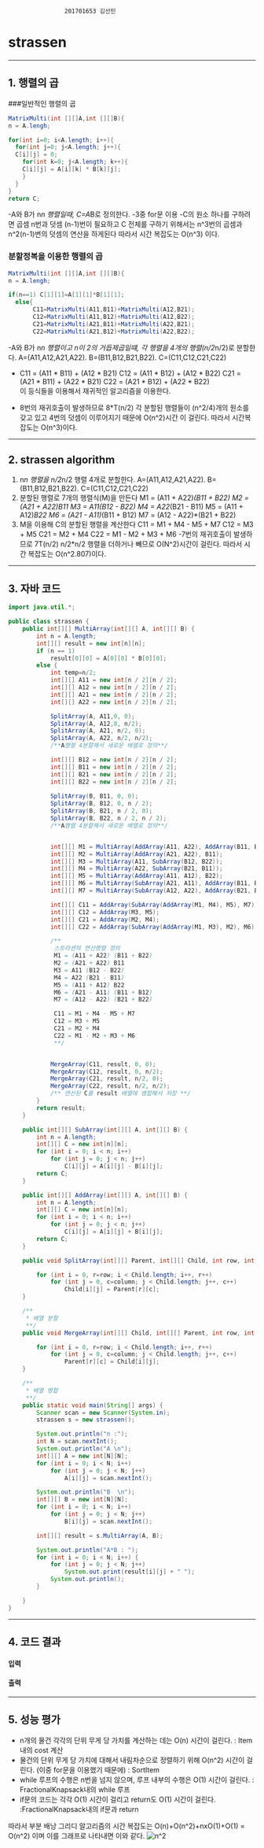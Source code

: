  					201701653 김선민
# strassen

------

## 1. 행렬의 곱
###일반적인 행렬의 곱

```java
MatrixMulti(int [][]A,int [][]B){
n = A.lengh;

for(int i=0; i<A.length; i++){
  for(int j=0; j<A.length; j++){
  C[i][j] = 0;
    for(int k=0; j<A.length; k++){
    C[i][j] = A[i][k] * B[k][j];
    }
  }
}
return C;

```
-A와 B가 n*n 행렬일때, C=A*B로 정의한다.
-3중 for문 이용
-C의 원소 하나를 구하려면 곱셈 n번과 덧셈 (n-1)번이 필요하고 C 전체를 구하기 위해서는
 n^3번의 곱셈과 n^2(n-1)번의 덧셈의 연산을 하게된다
 따라서 시간 복잡도는 O(n^3) 이다.

### 분할정복을 이용한 행렬의 곱

```java
MatrixMulti(int [][]A,int [][]B){
n = A.lengh;

if(n==1) C[1][1]=A[1][1]*B[1][1];
  else{
       C11=MatrixMulti(A11,B11)+MatrixMulti(A12,B21);
       C12=MatrixMulti(A11,B12)+MatrixMulti(A12,B22);
       C21=MatrixMulti(A21,B11)+MatrixMulti(A22,B21);
       C22=MatrixMulti(A21,B12)+MatrixMulti(A22,B22);

```
-A와 B가 n*n 행렬이고 n이 2의 거듭제곱일떄, 각 행렬을 4개의 행렬(n/2*n/2)로 분할한다.
  A=(A11,A12,A21,A22).  B=(B11,B12,B21,B22).  C=(C11,C12,C21,C22)
- C11 = (A11 * B11) + (A12 * B21)
  C12 = (A11 * B12) + (A12 * B22)
  C21 = (A21 * B11) + (A22 * B21)
  C22 = (A21 * B12) + (A22 * B22)  
 이 등식들을 이용해서 재귀적인 알고리즘을 이용한다.

 - 8번의 재귀호출이 발생하므로 8*T(n/2) 각 분할된 행렬들이 (n^2/4)개의 원소를 갖고 있고 4번의 덧셈이 이루어지기 때문에 O(n^2)시간 이 걸린다.
 따라서 시간복잡도는 O(n^3)이다.
---

## 2. strassen algorithm
  1. n*n 행렬을 n/2*n/2 행렬 4개로 분할한다.
   A=(A11,A12,A21,A22).  B=(B11,B12,B21,B22).  C=(C11,C12,C21,C22)
  2. 분할된 행렬로 7개의 행렬식(M)을 만든다
    M1 = (A11 + A22)*(B11 + B22)
    M2 = (A21 + A22)*B11
    M3 = A11*(B12 - B22)
    M4 = A22*(B21 - B11)
    M5 = (A11 + A12)*B22
    M6 = (A21 - A11)*(B11 + B12)
    M7 = (A12 - A22)*(B21 + B22)
  3. M을 이용해 C의 분할된 행렬을 계산한다
    C11 = M1 + M4 - M5 + M7
    C12 = M3 + M5
    C21 = M2 + M4
    C22 = M1 - M2 + M3 + M6
-7번의 재귀호출이 발생하므로 7T(n/2) n/2*n/2 행렬을 더하거나 빼므로 O(N^2)시간이 걸린다.
 따라서 시간 복잡도는 O(n^2.807)이다.









---

## 3. 자바 코드

```java
import java.util.*;

public class strassen {
    public int[][] MultiArray(int[][] A, int[][] B) {
        int n = A.length;
        int[][] result = new int[n][n];
        if (n == 1)
            result[0][0] = A[0][0] * B[0][0];
        else {
            int temp=n/2;
            int[][] A11 = new int[n / 2][n / 2];
            int[][] A12 = new int[n / 2][n / 2];
            int[][] A21 = new int[n / 2][n / 2];
            int[][] A22 = new int[n / 2][n / 2];

            SplitArray(A, A11,0, 0);
            SplitArray(A, A12,0, n/2);
            SplitArray(A, A21, n/2, 0);
            SplitArray(A, A22, n/2, n/2);
            /**A행렬 4분할해서 새로운 배열로 정의**/

            int[][] B12 = new int[n / 2][n / 2];
            int[][] B11 = new int[n / 2][n / 2];
            int[][] B21 = new int[n / 2][n / 2];
            int[][] B22 = new int[n / 2][n / 2];
            
            SplitArray(B, B11, 0, 0);
            SplitArray(B, B12, 0, n / 2);
            SplitArray(B, B21, n / 2, 0);
            SplitArray(B, B22, n / 2, n / 2);
            /**A행렬 4분할해서 새로운 배열로 정의**/


            int[][] M1 = MultiArray(AddArray(A11, A22), AddArray(B11, B22));
            int[][] M2 = MultiArray(AddArray(A21, A22), B11);
            int[][] M3 = MultiArray(A11, SubArray(B12, B22));
            int[][] M4 = MultiArray(A22, SubArray(B21, B11));
            int[][] M5 = MultiArray(AddArray(A11, A12), B22);
            int[][] M6 = MultiArray(SubArray(A21, A11), AddArray(B11, B12));
            int[][] M7 = MultiArray(SubArray(A12, A22), AddArray(B21, B22));

            int[][] C11 = AddArray(SubArray(AddArray(M1, M4), M5), M7);
            int[][] C12 = AddArray(M3, M5);
            int[][] C21 = AddArray(M2, M4);
            int[][] C22 = AddArray(SubArray(AddArray(M1, M3), M2), M6);

            /**
             스트라센의 연산행렬 정의
             M1 = (A11 + A22) (B11 + B22)
             M2 = (A21 + A22) B11
             M3 = A11 (B12 - B22)
             M4 = A22 (B21 - B11)
             M5 = (A11 + A12) B22
             M6 = (A21 - A11) (B11 + B12)
             M7 = (A12 - A22) (B21 + B22)

             C11 = M1 + M4 - M5 + M7
             C12 = M3 + M5
             C21 = M2 + M4
             C22 = M1 - M2 + M3 + M6
             **/


            MergeArray(C11, result, 0, 0);
            MergeArray(C12, result, 0, n/2);
            MergeArray(C21, result, n/2, 0);
            MergeArray(C22, result, n/2, n/2);
            /** 연산된 C를 result 배열에 병합해서 저장 **/
        }
        return result;
    }

    public int[][] SubArray(int[][] A, int[][] B) {
        int n = A.length;
        int[][] C = new int[n][n];
        for (int i = 0; i < n; i++)
            for (int j = 0; j < n; j++)
                C[i][j] = A[i][j] - B[i][j];
        return C;
    }

    public int[][] AddArray(int[][] A, int[][] B) {
        int n = A.length;
        int[][] C = new int[n][n];
        for (int i = 0; i < n; i++)
            for (int j = 0; j < n; j++)
                C[i][j] = A[i][j] + B[i][j];
        return C;
    }

    public void SplitArray(int[][] Parent, int[][] Child, int row, int column) {

        for (int i = 0, r=row; i < Child.length; i++, r++)
            for (int j = 0, c=column; j < Child.length; j++, c++)
                Child[i][j] = Parent[r][c];
    }

    /**
     * 배열 분할
     **/
    public void MergeArray(int[][] Child, int[][] Parent, int row, int column) {

        for (int i = 0, r=row; i < Child.length; i++, r++)
            for (int j = 0, c=column; j < Child.length; j++, c++)
                Parent[r][c] = Child[i][j];
    }

    /**
     * 배열 병합
     **/
    public static void main(String[] args) {
        Scanner scan = new Scanner(System.in);
        strassen s = new strassen();

        System.out.println("n :");
        int N = scan.nextInt();
        System.out.println("A \n");
        int[][] A = new int[N][N];
        for (int i = 0; i < N; i++)
            for (int j = 0; j < N; j++)
                A[i][j] = scan.nextInt();

        System.out.println("B  \n");
        int[][] B = new int[N][N];
        for (int i = 0; i < N; i++)
            for (int j = 0; j < N; j++)
                B[i][j] = scan.nextInt();

        int[][] result = s.MultiArray(A, B);

        System.out.println("A*B : ");
        for (int i = 0; i < N; i++) {
            for (int j = 0; j < N; j++)
                System.out.print(result[i][j] + " ");
            System.out.println();
        }

    }
}
```

---

## 4.  코드 결과

#### 입력



#### 출력




---

## 5.  성능 평가

- n개의 물건 각각의 단위 무게 당 가치를 계산하는 데는 O(n) 시간이 걸린다. : Item내의 cost  계산
- 물건의 단위 무게 당 가치에 대해서 내림차순으로 정렬하기 위해 O(n^2) 시간이 걸린다. (이중 for문을 이용했기 때문에) : SortItem
- while 루프의 수행은 n번을 넘지 않으며, 루프 내부의 수행은 O(1) 시간이 걸린다. : FractionalKnapsack내의 while 루프
- if문의 코드는 각각 O(1) 시간이 걸리고 return도 O(1) 시간이 걸린다. :FractionalKnapsack내의 if문과 return

따라서 부분 배낭 그리디 알고리즘의 시간 복잡도는 O(n)+O(n^2)+nxO(1)+O(1) = O(n^2) 이며 이를 그래프로 나타내면 이와 같다.
![n^2](https://user-images.githubusercontent.com/81538527/114697087-6f01bd80-9d58-11eb-9309-f4ee90e55381.png)
